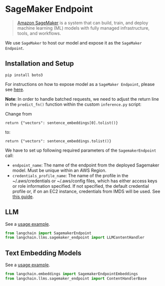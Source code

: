 # SageMaker Endpoint

>[Amazon SageMaker](https://aws.amazon.com/sagemaker/) is a system that can build, train, and deploy machine learning (ML) models with fully managed infrastructure, tools, and workflows.

We use `SageMaker` to host our model and expose it as the `SageMaker Endpoint`.


## Installation and Setup

```
pip install boto3
```

For instructions on how to expose model as a `SageMaker Endpoint`, please see [here](https://www.philschmid.de/custom-inference-huggingface-sagemaker). 

**Note**: In order to handle batched requests, we need to adjust the return line in the `predict_fn()` function within the custom `inference.py` script:

Change from

```
return {"vectors": sentence_embeddings[0].tolist()}
```

to:

```
return {"vectors": sentence_embeddings.tolist()}
```



We have to set up following required parameters of the `SagemakerEndpoint` call:
- `endpoint_name`: The name of the endpoint from the deployed Sagemaker model.
    Must be unique within an AWS Region.
- `credentials_profile_name`: The name of the profile in the ~/.aws/credentials or ~/.aws/config files, which
    has either access keys or role information specified.
    If not specified, the default credential profile or, if on an EC2 instance,
    credentials from IMDS will be used.
    See [this guide](https://boto3.amazonaws.com/v1/documentation/api/latest/guide/credentials.html).

## LLM

See a [usage example](../modules/models/llms/integrations/sagemaker.ipynb).

```python
from langchain import SagemakerEndpoint
from langchain.llms.sagemaker_endpoint import LLMContentHandler
```

## Text Embedding Models

See a [usage example](../modules/models/text_embedding/examples/sagemaker-endpoint.ipynb).
```python
from langchain.embeddings import SagemakerEndpointEmbeddings
from langchain.llms.sagemaker_endpoint import ContentHandlerBase
```
